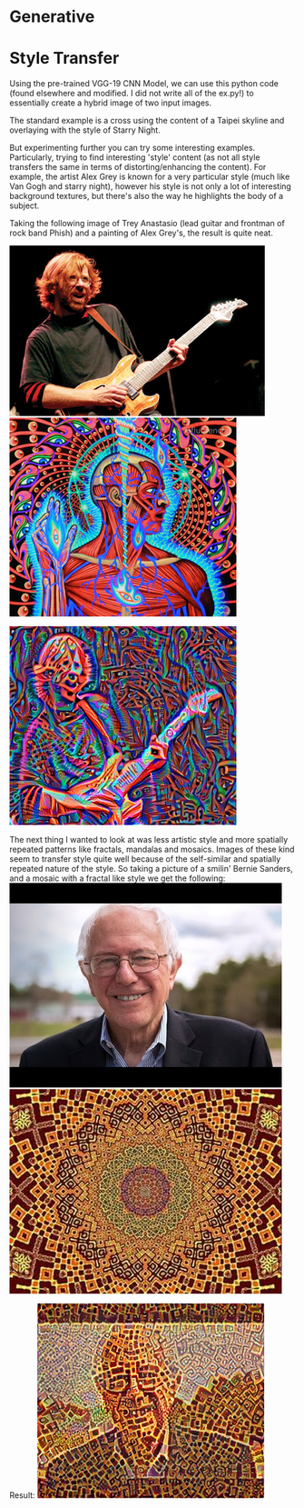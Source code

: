 # Generative 

# Style Transfer
Using the pre-trained VGG-19 CNN Model, we can use this python code (found elsewhere
and modified. I did not write all of the ex.py!) to essentially create a hybrid image
of two input images. 

The standard example is a cross using the content of a Taipei skyline and overlaying 
with the style of Starry Night. 

But experimenting further you can try some interesting examples. Particularly, trying
to find interesting 'style' content (as not all style transfers the same in terms of 
distorting/enhancing the content). For example, the artist Alex Grey is known for a 
very particular style (much like Van Gogh and starry night), however his style is not
only a lot of interesting background textures, but there's also the way he highlights
the body of a subject. 

Taking the following image of Trey Anastasio (lead guitar and frontman of rock band Phish)
and a painting of Alex Grey's, the result is quite neat.

![ContentIm](https://github.com/scott-robbins/Research/blob/master/Generative/Seeds/young_trey.jpeg)
![StyleIm](https://raw.githubusercontent.com/scott-robbins/Research/master/Generative/Seeds/grey_tool.jpeg)


![greyTrey](https://github.com/scott-robbins/Research/blob/master/Generative/results/RESULTS/grey_trey_0.png)

The next thing I wanted to look at was less artistic style and more spatially repeated 
patterns like fractals, mandalas and mosaics. Images of these kind seem to transfer
style quite well because of the self-similar and spatially repeated nature of the style.
So taking a picture of a smilin' Bernie Sanders, and a mosaic with a fractal like style
we get the following:
![Bern](https://raw.githubusercontent.com/scott-robbins/Research/master/Generative/Seeds/bern.jpeg)
![Tiles](https://raw.githubusercontent.com/scott-robbins/Research/master/Generative/Seeds/mosaic.jpeg)

Result:
![TileBern](https://github.com/scott-robbins/Research/blob/master/Generative/results/RESULTS/tiled_bern.png)

